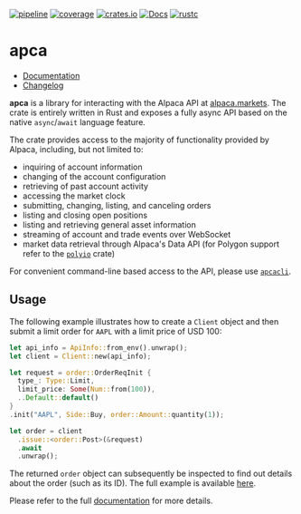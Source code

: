 [![pipeline](https://gitlab.com/d-e-s-o/apca/badges/master/pipeline.svg)](https://gitlab.com/d-e-s-o/apca/commits/master)
[![coverage](https://gitlab.com/d-e-s-o/apca/badges/master/coverage.svg)](https://gitlab.com/d-e-s-o/apca/-/jobs/artifacts/master/file/tarpaulin-report/tarpaulin-report.html?job=coverage:tarpaulin)
[![crates.io](https://img.shields.io/crates/v/apca.svg)](https://crates.io/crates/apca)
[![Docs](https://docs.rs/apca/badge.svg)](https://docs.rs/apca)
[![rustc](https://img.shields.io/badge/rustc-1.56+-blue.svg)](https://blog.rust-lang.org/2021/10/21/Rust-1.56.0.html)

apca
====

- [Documentation][docs-rs]
- [Changelog](CHANGELOG.md)

**apca** is a library for interacting with the Alpaca API at
[alpaca.markets][]. The crate is entirely written in Rust and exposes a
fully async API based on the native `async`/`await` language feature.

The crate provides access to the majority of functionality provided by
Alpaca, including, but not limited to:
- inquiring of account information
- changing of the account configuration
- retrieving of past account activity
- accessing the market clock
- submitting, changing, listing, and canceling orders
- listing and closing open positions
- listing and retrieving general asset information
- streaming of account and trade events over WebSocket
- market data retrieval through Alpaca's Data API (for Polygon support
  refer to the [`polyio`][polyio] crate)

For convenient command-line based access to the API, please use
[`apcacli`][apcacli].


Usage
-----

The following example illustrates how to create a `Client` object and
then submit a limit order for `AAPL` with a limit price of USD 100:
```rust
let api_info = ApiInfo::from_env().unwrap();
let client = Client::new(api_info);

let request = order::OrderReqInit {
  type_: Type::Limit,
  limit_price: Some(Num::from(100)),
  ..Default::default()
}
.init("AAPL", Side::Buy, order::Amount::quantity(1));

let order = client
  .issue::<order::Post>(&request)
  .await
  .unwrap();
```

The returned `order` object can subsequently be inspected to find out
details about the order (such as its ID). The full example is available
[here][example-order].

Please refer to the full [documentation][docs-rs] for more details.


[example-order]: examples/order.rs
[docs-rs]: https://docs.rs/crate/apca
[alpaca.markets]: https://alpaca.markets
[apcacli]: https://crates.io/crates/apcacli
[polyio]: https://crates.io/crates/polyio
